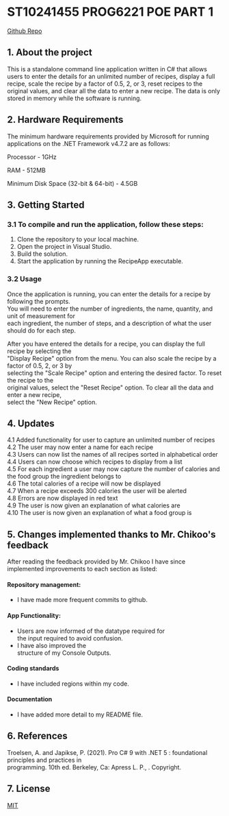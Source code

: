 # ST10241455 PROG6221 POE PART 1
[Github Repo](https://github.com/VCCT-PROG6221-2023-Grp3/DavidMellors-ST10241466-PROG6221POE-Part1)

## 1. About the project

This is a standalone command line application written in C# that allows users to enter the details for an unlimited number of recipes, display a full recipe, scale the recipe by a factor of 0.5, 2, or 3, reset recipes to the original values, and clear all the data to enter a new recipe. The data is only stored in memory while the software is running.


## 2. Hardware Requirements
The minimum hardware requirements provided by Microsoft for running applications on the .NET Framework v4.7.2 are as follows:

Processor - 1GHz

RAM - 512MB

Minimum Disk Space (32-bit & 64-bit) - 4.5GB

## 3. Getting Started
### 3.1 To compile and run the application, follow these steps:

1. Clone the repository to your local machine.  
2. Open the project in Visual Studio.  
3. Build the solution.  
4. Start the application by running the RecipeApp executable.

### 3.2 Usage
Once the application is running, you can enter the details for a recipe by following the prompts.  
You will need to enter the number of ingredients, the name, quantity, and unit of measurement for  
each ingredient, the number of steps, and a description of what the user should do for each step.

After you have entered the details for a recipe, you can display the full recipe by selecting the  
"Display Recipe" option from the menu. You can also scale the recipe by a factor of 0.5, 2, or 3 by  
selecting the "Scale Recipe" option and entering the desired factor. To reset the recipe to the  
original values, select the "Reset Recipe" option. To clear all the data and enter a new recipe,  
select the "New Recipe" option.

## 4. Updates

4.1 Added functionality for user to capture an unlimited number of recipes  
4.2 The user may now enter a name for each recipe  
4.3 Users can now list the names of all recipes sorted in alphabetical order  
4.4 Users can now choose which recipes to display from a list  
4.5 For each ingredient a user may now capture the number of calories and the food group the ingredient belongs to  
4.6 The total calories of a recipe will now be displayed  
4.7 When a recipe exceeds 300 calories the user will be alerted  
4.8 Errors are now displayed in red text  
4.9 The user is now given an explanation of what calories are  
4.10 The user is now given an explanation of what a food group is  

## 5. Changes implemented thanks to Mr. Chikoo's feedback

After reading the feedback provided by Mr. Chikoo I have since implemented improvements to each section as listed:

#### Repository management: 
- I have made more frequent commits to github.

#### App Functionality: 
- Users are now informed of the datatype required for  
the input required to avoid confusion. 
- I have also improved the  
structure of my Console Outputs.

#### Coding standards
- I have included regions within my code.

#### Documentation
- I have added more detail to my README file.                               

## 6. References
Troelsen, A. and Japikse, P. (2021). Pro C# 9 with .NET 5 : foundational principles and practices in  
programming. 10th ed. Berkeley, Ca: Apress L. P., . Copyright.

## 7. License

[MIT](https://choosealicense.com/licenses/mit/)